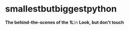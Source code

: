 # smallestbutbiggestpython

<t><b>The behind-the-scenes of the 1L</b></t>\n
<b>Look, but don't touch</b>
